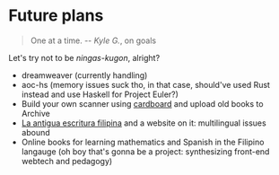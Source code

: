 # Future plans

> One at a time.
> -- <cite>Kyle G.</cite>, on goals

Let's try not to be *ningas-kugon*, alright?

- dreamweaver (currently handling)
- aoc-hs (memory issues suck tho, in that case, should've used Rust instead and use Haskell for Project Euler?)
- Build your own scanner using [cardboard](https://www.instructables.com/Bargain-Price-Book-Scanner-From-A-Cardboard-Box/) and upload old books to Archive
- [La antigua escritura filipina](https://archive.org/details/aps6594.0001.001.umich.edu/) and a website on it: multilingual issues abound
- Online books for learning mathematics and Spanish in the Filipino langauge (oh boy that's gonna be a project: synthesizing front-end webtech and pedagogy)
